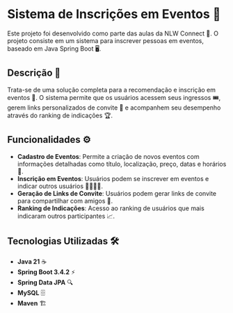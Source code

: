 # Sistema de Inscrições em Eventos 🎫

Este projeto foi desenvolvido como parte das aulas da NLW Connect 🚀. O projeto consiste em um sistema para inscrever pessoas em eventos, baseado em Java Spring Boot 🖥️.

## Descrição 📜

Trata-se de uma solução completa para a recomendação e inscrição em eventos 🎉. O sistema permite que os usuários acessem seus ingressos 🎟️, gerem links personalizados de convite 🔗 e acompanhem seu desempenho através do ranking de indicações 🏆.

## Funcionalidades ⚙️

- **Cadastro de Eventos**: Permite a criação de novos eventos com informações detalhadas como título, localização, preço, datas e horários 📅.
- **Inscrição em Eventos**: Usuários podem se inscrever em eventos e indicar outros usuários 🙋‍♂️🙋‍♀️.
- **Geração de Links de Convite**: Usuários podem gerar links de convite para compartilhar com amigos 🤝.
- **Ranking de Indicações**: Acesso ao ranking de usuários que mais indicaram outros participantes 📈.

## Tecnologias Utilizadas 🛠️

- **Java 21** ☕
- **Spring Boot 3.4.2** ⚡
- **Spring Data JPA** 🔍
- **MySQL** 🗄️
- **Maven** 🏗️
